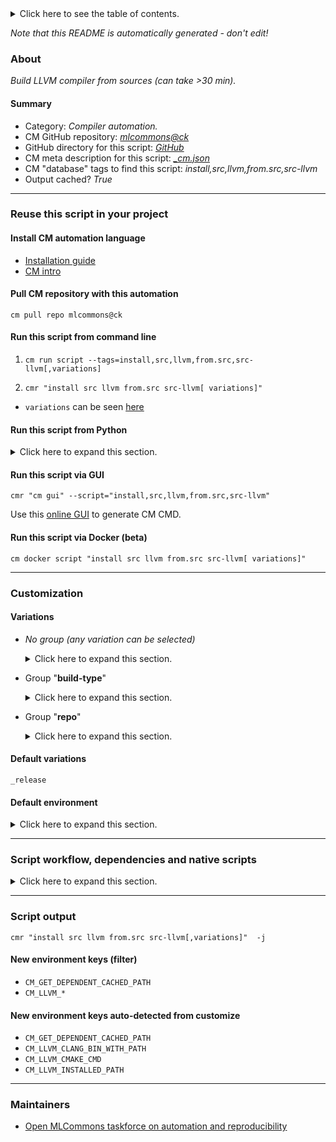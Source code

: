 <details>
<summary>Click here to see the table of contents.</summary>

* [About](#about)
* [Summary](#summary)
* [Reuse this script in your project](#reuse-this-script-in-your-project)
  * [ Install CM automation language](#install-cm-automation-language)
  * [ Check CM script flags](#check-cm-script-flags)
  * [ Run this script from command line](#run-this-script-from-command-line)
  * [ Run this script from Python](#run-this-script-from-python)
  * [ Run this script via GUI](#run-this-script-via-gui)
  * [ Run this script via Docker (beta)](#run-this-script-via-docker-(beta))
* [Customization](#customization)
  * [ Variations](#variations)
  * [ Default environment](#default-environment)
* [Script workflow, dependencies and native scripts](#script-workflow-dependencies-and-native-scripts)
* [Script output](#script-output)
* [New environment keys (filter)](#new-environment-keys-(filter))
* [New environment keys auto-detected from customize](#new-environment-keys-auto-detected-from-customize)
* [Maintainers](#maintainers)

</details>

*Note that this README is automatically generated - don't edit!*

### About

*Build LLVM compiler from sources (can take >30 min).*

#### Summary

* Category: *Compiler automation.*
* CM GitHub repository: *[mlcommons@ck](https://github.com/mlcommons/ck/tree/master/cm-mlops)*
* GitHub directory for this script: *[GitHub](https://github.com/mlcommons/ck/tree/master/cm-mlops/script/install-llvm-src)*
* CM meta description for this script: *[_cm.json](_cm.json)*
* CM "database" tags to find this script: *install,src,llvm,from.src,src-llvm*
* Output cached? *True*
___
### Reuse this script in your project

#### Install CM automation language

* [Installation guide](https://github.com/mlcommons/ck/blob/master/docs/installation.md)
* [CM intro](https://doi.org/10.5281/zenodo.8105339)

#### Pull CM repository with this automation

```cm pull repo mlcommons@ck```


#### Run this script from command line

1. `cm run script --tags=install,src,llvm,from.src,src-llvm[,variations] `

2. `cmr "install src llvm from.src src-llvm[ variations]" `

* `variations` can be seen [here](#variations)

#### Run this script from Python

<details>
<summary>Click here to expand this section.</summary>

```python

import cmind

r = cmind.access({'action':'run'
                  'automation':'script',
                  'tags':'install,src,llvm,from.src,src-llvm'
                  'out':'con',
                  ...
                  (other input keys for this script)
                  ...
                 })

if r['return']>0:
    print (r['error'])

```

</details>


#### Run this script via GUI

```cmr "cm gui" --script="install,src,llvm,from.src,src-llvm"```

Use this [online GUI](https://cKnowledge.org/cm-gui/?tags=install,src,llvm,from.src,src-llvm) to generate CM CMD.

#### Run this script via Docker (beta)

`cm docker script "install src llvm from.src src-llvm[ variations]" `

___
### Customization


#### Variations

  * *No group (any variation can be selected)*
    <details>
    <summary>Click here to expand this section.</summary>

    * `_branch.#`
      - Environment variables:
        - *CM_GIT_CHECKOUT*: `#`
      - Workflow:
    * `_clang`
      - Environment variables:
        - *CM_LLVM_ENABLE_PROJECTS*: `clang`
      - Workflow:
    * `_for-intel-mlperf-inference-v3.1-bert`
      - Environment variables:
        - *CM_LLVM_CONDA_ENV*: `yes`
      - Workflow:
        1. ***Read "deps" on other CM scripts***
           * get,gcc
             - CM script: [get-gcc](https://github.com/mlcommons/ck/tree/master/cm-mlops/script/get-gcc)
           * get,conda,_name.bert-pt
             * CM names: `--adr.['conda']...`
             - CM script: [get-conda](https://github.com/mlcommons/ck/tree/master/cm-mlops/script/get-conda)
           * get,conda-package,_package.ncurses,_source.conda-forge
             * CM names: `--adr.['conda-package', 'ncurses']...`
             - CM script: [install-generic-conda-package](https://github.com/mlcommons/ck/tree/master/cm-mlops/script/install-generic-conda-package)
           * get,generic,conda-package,_package.ninja
             * CM names: `--adr.['conda-package', 'ninja']...`
             - CM script: [install-generic-conda-package](https://github.com/mlcommons/ck/tree/master/cm-mlops/script/install-generic-conda-package)
           * get,generic,conda-package,_package.cmake
             * CM names: `--adr.['conda-package', 'cmake']...`
             - CM script: [install-generic-conda-package](https://github.com/mlcommons/ck/tree/master/cm-mlops/script/install-generic-conda-package)
           * get,conda-package,_package.llvm-openmp,_source.conda-forge
             - CM script: [install-generic-conda-package](https://github.com/mlcommons/ck/tree/master/cm-mlops/script/install-generic-conda-package)
           * get,conda-package,_package.chardet
             - CM script: [install-generic-conda-package](https://github.com/mlcommons/ck/tree/master/cm-mlops/script/install-generic-conda-package)
           * get,generic,conda-package,_package.libstdcxx-ng,_source.conda-forge
             * CM names: `--adr.['conda-package', 'libstdcxx-ng']...`
             - CM script: [install-generic-conda-package](https://github.com/mlcommons/ck/tree/master/cm-mlops/script/install-generic-conda-package)
    * `_for-intel-mlperf-inference-v3.1-gptj`
      - Environment variables:
        - *CM_LLVM_CONDA_ENV*: `yes`
        - *CM_LLVM_16_INTEL_MLPERF_INFERENCE*: `yes`
      - Workflow:
        1. ***Read "deps" on other CM scripts***
           * get,gcc
             - CM script: [get-gcc](https://github.com/mlcommons/ck/tree/master/cm-mlops/script/get-gcc)
           * get,conda,_name.gptj-pt
             * CM names: `--adr.['conda']...`
             - CM script: [get-conda](https://github.com/mlcommons/ck/tree/master/cm-mlops/script/get-conda)
           * get,generic,conda-package,_package.python
             * CM names: `--adr.['conda-package', 'python']...`
             - CM script: [install-generic-conda-package](https://github.com/mlcommons/ck/tree/master/cm-mlops/script/install-generic-conda-package)
           * get,conda-package,_package.ncurses,_source.conda-forge
             * CM names: `--adr.['conda-package', 'ncurses']...`
             - CM script: [install-generic-conda-package](https://github.com/mlcommons/ck/tree/master/cm-mlops/script/install-generic-conda-package)
           * get,conda-package,_package.chardet
             - CM script: [install-generic-conda-package](https://github.com/mlcommons/ck/tree/master/cm-mlops/script/install-generic-conda-package)
           * get,generic,conda-package,_package.libstdcxx-ng,_source.conda-forge
             * CM names: `--adr.['conda-package', 'libstdcxx-ng']...`
             - CM script: [install-generic-conda-package](https://github.com/mlcommons/ck/tree/master/cm-mlops/script/install-generic-conda-package)
           * get,generic,conda-package,_package.mkl,_source.intel
             * CM names: `--adr.['conda-package', 'mkl']...`
             - CM script: [install-generic-conda-package](https://github.com/mlcommons/ck/tree/master/cm-mlops/script/install-generic-conda-package)
           * get,generic,conda-package,_package.mkl-include,_source.intel
             * CM names: `--adr.['conda-package', 'mkl-include']...`
             - CM script: [install-generic-conda-package](https://github.com/mlcommons/ck/tree/master/cm-mlops/script/install-generic-conda-package)
           * get,generic,conda-package,_package.intel-openmp,_source.intel
             * CM names: `--adr.['conda-package', 'intel-openmp']...`
             - CM script: [install-generic-conda-package](https://github.com/mlcommons/ck/tree/master/cm-mlops/script/install-generic-conda-package)
           * get,generic,conda-package,_package.gperftools,_source.conda-forge
             * CM names: `--adr.['conda-package', 'gperftools']...`
             - CM script: [install-generic-conda-package](https://github.com/mlcommons/ck/tree/master/cm-mlops/script/install-generic-conda-package)
           * get,generic,conda-package,_package.pybind11,_source.conda-forge
             * CM names: `--adr.['conda-package', 'pybind11']...`
             - CM script: [install-generic-conda-package](https://github.com/mlcommons/ck/tree/master/cm-mlops/script/install-generic-conda-package)
           * get,generic-python-lib,_custom-python,_package.torch,_url.git+https://github.com/pytorch/pytorch.git@927dc662386af052018212c7d01309a506fc94cd
             - CM script: [get-generic-python-lib](https://github.com/mlcommons/ck/tree/master/cm-mlops/script/get-generic-python-lib)
           * get,generic-python-lib,_custom-python,_package.setuptools
             - CM script: [get-generic-python-lib](https://github.com/mlcommons/ck/tree/master/cm-mlops/script/get-generic-python-lib)
           * get,generic-python-lib,_custom-python,_package.neural-compressor,_url.git+https://github.com/intel/neural-compressor.git@a2931eaa4052eec195be3c79a13f7bfa23e54473
             - CM script: [get-generic-python-lib](https://github.com/mlcommons/ck/tree/master/cm-mlops/script/get-generic-python-lib)
    * `_full-history`
      - Workflow:
    * `_runtimes.#`
      - Environment variables:
        - *CM_LLVM_ENABLE_RUNTIMES*: `#`
      - Workflow:
    * `_sha.#`
      - Environment variables:
        - *CM_GIT_CHECKOUT_SHA*: `#`
      - Workflow:
    * `_tag.#`
      - Environment variables:
        - *CM_GIT_CHECKOUT_TAG*: `#`
      - Workflow:

    </details>


  * Group "**build-type**"
    <details>
    <summary>Click here to expand this section.</summary>

    * `_debug`
      - Environment variables:
        - *CM_LLVM_BUILD_TYPE*: `debug`
      - Workflow:
    * **`_release`** (default)
      - Environment variables:
        - *CM_LLVM_BUILD_TYPE*: `release`
      - Workflow:

    </details>


  * Group "**repo**"
    <details>
    <summary>Click here to expand this section.</summary>

    * `_repo.#`
      - Environment variables:
        - *CM_GIT_URL*: `#`
      - Workflow:

    </details>


#### Default variations

`_release`
#### Default environment

<details>
<summary>Click here to expand this section.</summary>

These keys can be updated via `--env.KEY=VALUE` or `env` dictionary in `@input.json` or using script flags.


</details>

___
### Script workflow, dependencies and native scripts

<details>
<summary>Click here to expand this section.</summary>

  1. ***Read "deps" on other CM scripts from [meta](https://github.com/mlcommons/ck/tree/master/cm-mlops/script/install-llvm-src/_cm.json)***
     * detect,os
       - CM script: [detect-os](https://github.com/mlcommons/ck/tree/master/cm-mlops/script/detect-os)
     * detect,cpu
       - CM script: [detect-cpu](https://github.com/mlcommons/ck/tree/master/cm-mlops/script/detect-cpu)
     * get,cmake
       * `if (CM_LLVM_CONDA_ENV  != yes)`
       - CM script: [get-cmake](https://github.com/mlcommons/ck/tree/master/cm-mlops/script/get-cmake)
     * get,generic-sys-util,_ninja-build
       * `if (CM_LLVM_CONDA_ENV  != yes)`
       - CM script: [get-generic-sys-util](https://github.com/mlcommons/ck/tree/master/cm-mlops/script/get-generic-sys-util)
     * get,git,repo
       * CM names: `--adr.['llvm-src-repo']...`
       - CM script: [get-git-repo](https://github.com/mlcommons/ck/tree/master/cm-mlops/script/get-git-repo)
  1. ***Run "preprocess" function from [customize.py](https://github.com/mlcommons/ck/tree/master/cm-mlops/script/install-llvm-src/customize.py)***
  1. Read "prehook_deps" on other CM scripts from [meta](https://github.com/mlcommons/ck/tree/master/cm-mlops/script/install-llvm-src/_cm.json)
  1. ***Run native script if exists***
     * [run.sh](https://github.com/mlcommons/ck/tree/master/cm-mlops/script/install-llvm-src/run.sh)
  1. Read "posthook_deps" on other CM scripts from [meta](https://github.com/mlcommons/ck/tree/master/cm-mlops/script/install-llvm-src/_cm.json)
  1. Run "postrocess" function from customize.py
  1. ***Read "post_deps" on other CM scripts from [meta](https://github.com/mlcommons/ck/tree/master/cm-mlops/script/install-llvm-src/_cm.json)***
     * get,llvm
       * `if (CM_REQUIRE_INSTALL  != yes)`
       - CM script: [get-llvm](https://github.com/mlcommons/ck/tree/master/cm-mlops/script/get-llvm)
</details>

___
### Script output
`cmr "install src llvm from.src src-llvm[,variations]"  -j`
#### New environment keys (filter)

* `CM_GET_DEPENDENT_CACHED_PATH`
* `CM_LLVM_*`
#### New environment keys auto-detected from customize

* `CM_GET_DEPENDENT_CACHED_PATH`
* `CM_LLVM_CLANG_BIN_WITH_PATH`
* `CM_LLVM_CMAKE_CMD`
* `CM_LLVM_INSTALLED_PATH`
___
### Maintainers

* [Open MLCommons taskforce on automation and reproducibility](https://github.com/mlcommons/ck/blob/master/docs/taskforce.md)